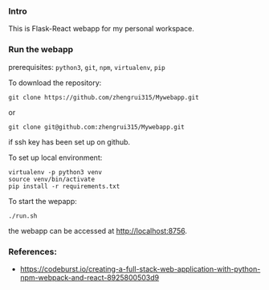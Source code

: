 
### Intro
This is Flask-React webapp for my personal workspace.

### Run the webapp
prerequisites:
`python3`, `git`, `npm`, `virtualenv`, `pip`

To download the repository:
```buildoutcfg
git clone https://github.com/zhengrui315/Mywebapp.git
```
or
```buildoutcfg
git clone git@github.com:zhengrui315/Mywebapp.git
```
if ssh key has been set up on github. 

To set up local environment:
```buildoutcfg
virtualenv -p python3 venv
source venv/bin/activate
pip install -r requirements.txt
```
To start the wepapp:
```buildoutcfg
./run.sh
```
the webapp can be accessed at [http://localhost:8756](http://localhost:8756).

### References:
- https://codeburst.io/creating-a-full-stack-web-application-with-python-npm-webpack-and-react-8925800503d9